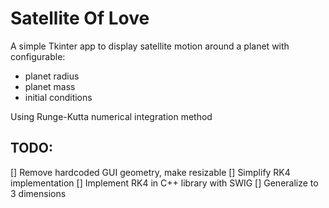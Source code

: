 # Satellite Of Love

A simple Tkinter app to display satellite motion around a planet with configurable:

* planet radius
* planet mass
* initial conditions

Using Runge-Kutta numerical integration method

## TODO:

[] Remove hardcoded GUI geometry, make resizable
[] Simplify RK4 implementation
[] Implement RK4 in C++ library with SWIG
[] Generalize to 3 dimensions
